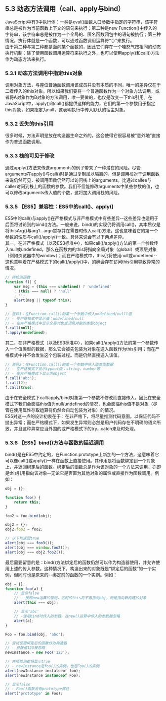 ## 5.3 动态方法调用（call、apply与bind）
JavaScript中有3中执行体：一种是eval()函数入口参数中指定的字符串，该字符串总是被作为当前函数上下文的语句来执行；第二种是new Function()中传入的字符串，该字符串总是被作为一个全局的、匿名函数闭包中的语句被执行；第三种情况，执行体就是一个函数，可以通过函数调用运算符“（）”来执行。  
由于第二种与第三种都是面向某个函数的，因此它们存在一个哇怒气按相同的动态执行机制：除了使用函数调用运算符来执行之外，也可以使用apply()和call()方法作为动态方法来执行。

### 5.3.1 动态方法调用中指定this对象
调用对象方法，与座位普通函数调用该成员并没有本质的不同，唯一的差异仅在于二者传入的this对象。所以如果我们要将一个普通函数作为一个对象方法调用，或者将A对象作为B对象的方法调用，唯一要做的，也仅是改变一下this引用。在JavaScript中，apply()和call()都提供这样的能力，它们的第一个参数用于指定this对象，如果指定为null，这表明执行中传入默认的宿主对象。

### 5.3.2 丢失的this引用
很多时候，方法声明是放在构造器生命之外的，这会使得它很容易被“意外地”直接作为普通函数调用。  

### 5.3.3 栈的可见于修改
通过apply()方法来传送arguments的例子带来了一种潜在的风险。尽管arguments在apply()与call()时是通过复制加以隔离的，但是调用栈对于调用函数来说仍然可见，被调用函数仍然可以访问栈上的arguments。比通过callee与caller访问到栈上的函数的参数。我们不但能修改arguments中某些参数的值，也可以修改arguments传入值的个数，这将加大调用栈的风险。

### 5.3.5 【ES5】兼容性：ES5中的call()、apply()
ES5中的call()与apply()在严格模式与非严格模式中有些差异--这些差异也适用于后面将讨论到的bind()方法。一般来说，bind()的实现仍将调用call()，其本质仅是将thisArg()与arg1...argn暂存并在需要时传入call()方法，这也意味着它的第一个参数的性质与call()/apply()一致。具体来说会有以下两点差异。  
其一，在非严格模式（以及ES3标准中），如果call()/apply()方法的第一个参数传入null或undefined，那么在函数内的this将指向全局对象（global）或顶层对象（例如浏览器中的window）；而在严格模式中，this仍将使用null或undefined--这也意味着在严格模式下的call()/apply()中，的确会存在访问this引用导致异常的情况。  
```js
// 待检测函数
function f() {
    var msg = (this === undefined) ? 'undefined'
    : (this === null) ? 'null'
    : '';
    alert(msg || typeof this);
}

// 差异1：在Function.call()的第一个参数中传入undefined/nulll值
// - 在严格模式中显示值：undefined/null
// - 在非严格模式中显示全局对象或顶层对象的类型object
f.call(null);
f.apply(undefined);
```
其二，在非严格模式（以及ES3标准中），如果call()/apply()方法的第一个参数传入一个值类型的数据，那么它会被先包装为对象在送入函数作为this引用；而在严格模式中并不会发生这个包装过程。而是仍然直接送入该值。
```js
// 差异2：在Function.call()的第一个参数中传入值类型数据
// - 在严格模式下显示typeof值：string、number等
// - 在非严格模式下显示为object
f.call('abc');
f.call(2);
f.call(true);
```
由于在安全模式下call/apply/bind对象第一个参数不修改而直接传入，因此在安全模式下我们会面临this值为null/undefined的情况，也会面临this值不是对象（尽管在使用属性存取运算符仍然会自动包装为对象）的情况。  
ES5对这一点的设计初衷在于：在非严格下，将尽量推测代码意图，以保证代码不抛出异常；而在严格模式下，如果发生异常则必然是用户代码存在不明确的语义所致，并且这种异常应当外围的或严格模式下的try...catch来及时处理。

### 5.3.6 【ES5】bind()方法与函数的延迟调用
bind()是在ES5中约定的，在Function.prototype上新加的一个方法，这意味着它可以像call()或apply()一样在函数上直接使用。其作用是将函数绑定到一个对象上，并返回绑定后的函数。绑定后的函数总是作为该对象的一个方法来调用，亦即是this引用指向该对象--无论它是否置为其他对象的属性或直接作为函数调用。例如：
```js
obj = {};

function foo() {
    return this;
}

foo2 = foo.bind(obj);

obj2 = {};
obj2.foo2 = foo2;

// 以下均返回true
alert(obj === foo3());
alert(obj === window.foo2());
alert(obj === obj2.foo2());
```
最后需要留意的是：bind()方法绑定后的函数仍然可以作为构造器使用，并允许使用上述的传入参数。这种情况下，构造出来的对象既是“绑定后的函数”的一个实例，但同时也是原来的--绑定前的函数的一个实例。例如：
```js
obj = {};
function foo(a) {
    // 显示false
    // - 按照new运算的规则，这时的this将不再指向obj，而是指向新构建的对象
    alert(this === obj);

    // 显示'abc'
    // -使用bind时传入的参数，在new()运算中传入的参数被忽略
    alert(a);
}

Foo = foo.bind(obj, 'abc');

// 尝试使用绑定后的函数作为构造器
// - 参数值123被忽略
newInstance = new Foo('123');

// 两项检测都将显示true
// - newInstance是foo()的实例，也是Foo()的实例
alert(newInstance instalceof foo);
alert(newInstance instanceof Foo);

// 显示false
// - Foo()函数没有prototype属性
alert('prototype' in Foo);
```